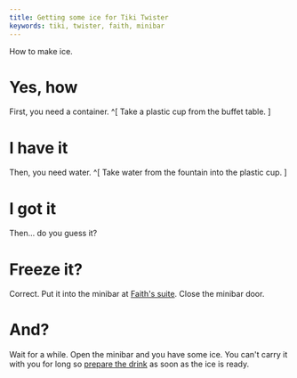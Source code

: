 ```yaml
---
title: Getting some ice for Tiki Twister
keywords: tiki, twister, faith, minibar
---
```


How to make ice.

# Yes, how
First, you need a container. ^[ Take a plastic cup from the buffet table. ]

# I have it
Then, you need water. ^[ Take water from the fountain into the plastic cup. ]

# I got it
Then... do you guess it?

# Freeze it?
Correct. Put it into the minibar at [Faith's suite](../040-faith/010-faiths-room.md). Close the minibar door.

# And?
Wait for a while. Open the minibar and you have some ice. You can't carry it with you for long so [prepare the drink](index.md) as soon as the ice is ready.
